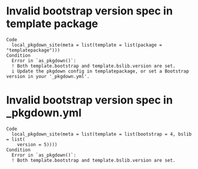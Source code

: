 # Invalid bootstrap version spec in template package

    Code
      local_pkgdown_site(meta = list(template = list(package = "templatepackage")))
    Condition
      Error in `as_pkgdown()`:
      ! Both template.bootstrap and template.bslib.version are set.
      i Update the pkgdown config in templatepackage, or set a Bootstrap version in your '_pkgdown.yml'.

# Invalid bootstrap version spec in _pkgdown.yml

    Code
      local_pkgdown_site(meta = list(template = list(bootstrap = 4, bslib = list(
        version = 5))))
    Condition
      Error in `as_pkgdown()`:
      ! Both template.bootstrap and template.bslib.version are set.

